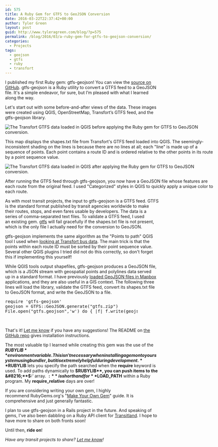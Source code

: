 ```yaml
---
id: 575
title: A Ruby Gem for GTFS to GeoJSON Conversion
date: 2016-03-22T22:37:42+00:00
author: Tyler Green
layout: post
guid: http://www.tyleragreen.com/blog/?p=575
permalink: /blog/2016/03/a-ruby-gem-for-gtfs-to-geojson-conversion/
categories:
  - Projects
tags:
  - geojson
  - gtfs
  - ruby
  - transfort
---
```

I published my first Ruby gem: gtfs-geojson! You can view the <a href="https://github.com/tyleragreen/gtfs-geojson" target="_blank">source on GitHub</a>. gtfs-geojson is a Ruby utility to convert a GTFS feed to a GeoJSON file. It's a simple endeavor, for sure, but I&#8217;m pleased with what I learned along the way.

Let's start out with some before-and-after views of the data. These images were created using QGIS, OpenStreetMap, Transfort&#8217;s GTFS feed, and the gtfs-geojson library.

<div style="width: 686px" class="wp-caption aligncenter">
  <img src="http://i0.wp.com/www.tyleragreen.com/blog_files/2016-03-gtfs-geojson/gtfs.png?resize=676%2C449" alt="The Transfort GTFS data loaded in QGIS before applying the Ruby gem for GTFS to GeoJSON conversion." data-recalc-dims="1" />
  
  <p class="wp-caption-text">
    This map displays the shapes.txt file from Transfort's GTFS feed loaded into QGIS. The seemingly-inconsistent shading on the lines is because there are no lines at all; each "line" is made up of a sequence of points. Each point contains a route ID and is ordered relative to the other points in its route by a point sequence value.
  </p>
</div>

<div style="width: 686px" class="wp-caption aligncenter">
  <img src="http://i0.wp.com/www.tyleragreen.com/blog_files/2016-03-gtfs-geojson/geojson.png?resize=676%2C448" alt="The Transfort GTFS data loaded in QGIS after applying the Ruby gem for GTFS to GeoJSON conversion." data-recalc-dims="1" />
  
  <p class="wp-caption-text">
    After running the GTFS feed through gtfs-geojson, you now have a GeoJSON file whose features are each route from the original feed. I used "Categorized" styles in QGIS to quickly apply a unique color to each route.
  </p>
</div>

As with most transit projects, the input to gtfs-geojson is a GTFS feed. GTFS is the standard format published by transit agencies worldwide to make their routes, stops, and even fares usable by developers. The data is a series of comma-separated text files. To validate a GTFS feed, I used an existing gem. <a href="https://github.com/nerdEd/gtfs" target="_blank">gtfs</a> will fail gracefully if the shapes.txt file is not present, which is the only file I actually need for the conversion to GeoJSON.

gtfs-geojson implements the same algorithm as the "Points to path" QGIS tool I used when <a href="http://www.tyleragreen.com/blog/2016/01/transfort-bus-stops-through-the-lens-of-gis/" target="_blank">looking at Transfort bus data</a>. The main trick is that the points within each route ID must be sorted by their point sequence value. Several other QGIS plugins I tried did not do this correctly, so don't forget this if implementing this yourself!

While QGIS tools output shapefiles, gtfs-geojson produces a GeoJSON file, which is a JSON stream with geospatial points and polylines data served up in a standard format. I have previously <a href="http://www.tyleragreen.com/blog/2016/02/new-york-city-transit-frequency-visualization/" target="_blank">loaded GeoJSON files in Mapbox</a> applications, and they are also useful in a GIS context. The following three lines will load the library, validate the GTFS feed, convert its shapes.txt file to GeoJSON format, and write the GeoJSON to a file.

<pre><div class="codecolorer-container text default" style="overflow:auto;white-space:nowrap;width:435px;">
  <div class="text codecolorer">
    require 'gtfs-geojson'<br />
    geojson = GTFS::GeoJSON.generate("gtfs.zip")<br />
    File.open("gtfs.geojson",'w') do { |f| f.write(geojson) }
  </div>
</div>

</pre>

That's it! [Let me know](/#connect) if you have any suggestions! The README on <a href="https://github.com/tyleragreen/gtfs-geojson" target="_blank">the GitHub repo</a> gives installation instructions.

The most valuable tip I learned while creating this gem was the use of the **$RUBYLIB** environment variable. This isn't necessary when installing a gem onto your system using bundler, but it is extremely helpful during development. **$RUBYLIB** lets you specify the path searched when the **require** keyword is used. To add paths dynamically to **$RUBYLIB**, you can push items to the &#8216;**$:**&#8216; array. **$:** is shorthand for **$LOAD_PATH** within a Ruby program. My **require_relative** days are over!

If you are considering writing your own gem, I highly recommend RubyGems.org's "<a href="http://guides.rubygems.org/make-your-own-gem/" target="_blank">Make Your Own Gem</a>" guide. It is comprehensive and just generally fantastic.

I plan to use gtfs-geojson in a Rails project in the future. And speaking of gems, I've also been dabbling on a Ruby API client for <a href="http://transit.land/" target="_blank">Transitland</a>. I hope to have more to share on both fronts soon!

Until then, **ride on**!

_Have any transit projects to share? [Let me know](/#connect)!_
